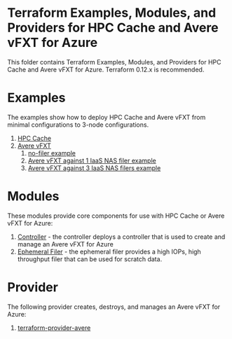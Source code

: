 # Terraform Examples, Modules, and Providers for HPC Cache and Avere vFXT for Azure

This folder contains Terraform Examples, Modules, and Providers for HPC Cache and Avere vFXT for Azure.  Terraform 0.12.x is recommended.

# Examples

The examples show how to deploy HPC Cache and Avere vFXT from minimal configurations to 3-node configurations.

1. [HPC Cache](examples/HPC%20Cache)
2. [Avere vFXT](examples/vfxt)
   1. [no-filer example](examples/vfxt/no-filers)
   2. [Avere vFXT against 1 IaaS NAS filer example](examples/vfxt/1-filer)
   3. [Avere vFXT against 3 IaaS NAS filers example](examples/vfxt/3-filers)

# Modules

These modules provide core components for use with HPC Cache or Avere vFXT for Azure:

1. [Controller](modules/controller) - the controller deploys a controller that is used to create and manage an Avere vFXT for Azure
2. [Ephemeral Filer](modules/ephemeral_filer) - the ephemeral filer provides a high IOPs, high throughput filer that can be used for scratch data.

# Provider

The following provider creates, destroys, and manages an Avere vFXT for Azure:

1. [terraform-provider-avere](providers/terraform-provider-avere)
